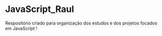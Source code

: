 # JavaScript_Raul
 Respositório criado para organização dos estudos e dos projetos focados em JavaScript !
